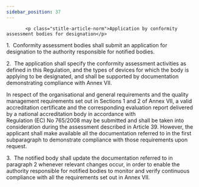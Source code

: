```yaml
---
sidebar_position: 37
---
```

           <p class="stitle-article-norm">Application by conformity assessment bodies for designation</p>
   <p class="norm">1.&nbsp;&nbsp;Conformity assessment bodies shall 
submit an application for designation to the authority responsible for 
notified bodies.</p>
   <p class="norm">2.&nbsp;&nbsp;The application shall specify the 
conformity assessment activities as defined in this Regulation, and the 
types of devices for which the body is applying to be designated, and 
shall be supported by documentation demonstrating compliance with 
Annex&nbsp;VII.</p>
   <p class="norm">In respect of the organisational and general 
requirements and the quality management requirements set out in 
Sections&nbsp;1 and 2 of Annex&nbsp;VII, a valid accreditation 
certificate and the corresponding evaluation report delivered by a 
national accreditation body in accordance with 
Regulation&nbsp;(EC)&nbsp;No&nbsp;765/2008 may be submitted and shall be
 taken into consideration during the assessment described in 
Article&nbsp;39. However, the applicant shall make available all the 
documentation referred to in the first subparagraph&nbsp;to demonstrate 
compliance with those requirements upon request.</p>
   <p class="norm">3.&nbsp;&nbsp;The notified body shall update the 
documentation referred to in paragraph&nbsp;2 whenever relevant changes 
occur, in order to enable the authority responsible for notified bodies 
to monitor and verify continuous compliance with all the requirements 
set out in Annex&nbsp;VII.</p>